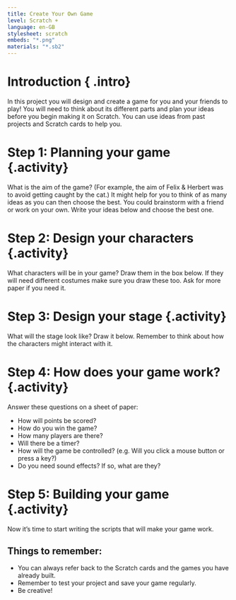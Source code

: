 ```yaml
---
title: Create Your Own Game
level: Scratch +
language: en-GB
stylesheet: scratch
embeds: "*.png"
materials: "*.sb2"
---
```


# Introduction { .intro}

In this project you will design and create a game for you and your friends to play! You will need to think about its different parts and plan your ideas before you begin making it on Scratch. You can use ideas from past projects and Scratch cards to help you.

# Step 1: Planning your game {.activity}

What is the aim of the game? (For example, the aim of Felix & Herbert was to avoid getting caught by the cat.) It might help for you to think of as many ideas as you can then choose the best. You could brainstorm with a friend or work on your own. Write your ideas below and choose the best one.

# Step 2: Design your characters {.activity}

What characters will be in your game? Draw them in the box below. If they will need different costumes make sure you draw these too. Ask for more paper if you need it.

# Step 3: Design your stage {.activity}

What will the stage look like? Draw it below. Remember to think about how the characters might interact with it.

# Step 4: How does your game work? {.activity}

Answer these questions on a sheet of paper:

+ How will points be scored?
+ How do you win the game?
+ How many players are there?
+ Will there be a timer?
+ How will the game be controlled? (e.g. Will you click a mouse button or press a key?)
+ Do you need sound effects? If so, what are they?

# Step 5: Building your game {.activity}

Now it’s time to start writing the scripts that will make your game work.

## Things to remember:

+ You can always refer back to the Scratch cards and the games you have already built.
+ Remember to test your project and save your game regularly.
+ Be creative!
